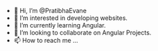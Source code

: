 - 👋 Hi, I’m @PratibhaEvane
- 👀 I’m interested in developing websites.
- 🌱 I’m currently learning Angular.
- 💞️ I’m looking to collaborate on Angular Projects.
- 📫 How to reach me ...

<!---
PratibhaEvane/PratibhaEvane is a ✨ special ✨ repository because its `README.md` (this file) appears on your GitHub profile.
You can click the Preview link to take a look at your changes.
--->
